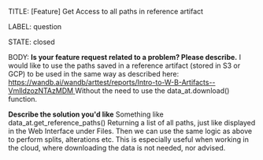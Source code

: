 TITLE:
[Feature] Get Access to all paths in reference artifact

LABEL:
question

STATE:
closed

BODY:
**Is your feature request related to a problem? Please describe.**
I would like to use the paths saved in a reference artifact (stored in S3 or GCP) to be used in the same way as described here: 
[https://wandb.ai/wandb/arttest/reports/Intro-to-W-B-Artifacts--VmlldzozNTAzMDM ](url)
Without the need to use the data_at.download() function. 


**Describe the solution you'd like**
Something like data_at.get_reference_paths()
Returning a list of all paths, just like displayed in the Web Interface under Files. 
Then we can use the same logic as above to perform splits, alterations etc. 
This is especially useful when working in the cloud, where downloading the data is not needed, nor advised. 



